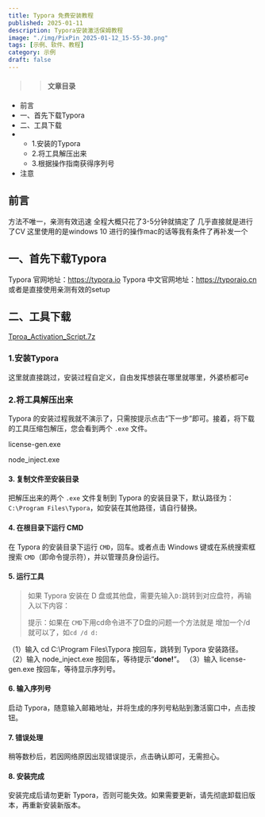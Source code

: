 ```yaml
---
title: Typora 免费安装教程
published: 2025-01-11
description: Typora安装激活保姆教程
image: "./img/PixPin_2025-01-12_15-55-30.png"
tags: [示例、软件、教程]
category: 示例
draft: false
---
```


> > #### 文章目录

- 前言
- 一、首先下载Typora
- 二、工具下载
- - 1.安装的Typora
  - 2.将工具解压出来
  - 3.根据操作指南获得序列号
- 注意

## 前言

方法不唯一，亲测有效迅速
全程大概只花了3-5分钟就搞定了
几乎直接就是进行了CV
这里使用的是windows 10 进行的操作mac的话等我有条件了再补发一个

## 一、首先下载Typora

Typora 官网地址：https://typora.io
Typora 中文官网地址：https://typoraio.cn
或者是直接使用亲测有效的setup

## 二、工具下载

[Tproa_Activation_Script.7z](https://pilipiala.lanzouw.com/icIaV2kpdj1g)

### 1.安装Typora

这里就直接跳过，安装过程自定义，自由发挥想装在哪里就哪里，外婆桥都可e

### 2.将工具解压出来

Typora 的安装过程我就不演示了，只需按提示点击“下一步”即可。接着，将下载的工具压缩包解压，您会看到两个 `.exe` 文件。

license-gen.exe

node_inject.exe

#### 3. 复制文件至安装目录

把解压出来的两个 `.exe` 文件复制到 Typora 的安装目录下，默认路径为：`C:\Program Files\Typora`，如安装在其他路径，请自行替换。

#### 4. 在根目录下运行 CMD

在 Typora 的安装目录下运行  `CMD`，回车。或者点击 Windows 键或在系统搜索框搜索 `CMD`（即命令提示符），并以管理员身份运行。

#### 5. 运行工具

> 如果 Typora 安装在 D 盘或其他盘，需要先输入`D:`跳转到对应盘符，再输入以下内容：
>
> 提示：如果在 `CMD`下用cd命令进不了D盘的问题一个方法就是 增加一个/d 就可以了，如`cd /d d:`

（1）输入 cd C:\Program Files\Typora 按回车，跳转到 Typora 安装路径。
（2）输入 node_inject.exe 按回车，等待提示“**done!**”。
（3）输入 license-gen.exe 按回车，等待显示序列号。

#### 6. 输入序列号

启动 Typora，随意输入邮箱地址，并将生成的序列号粘贴到激活窗口中，点击按钮。

#### 7. 错误处理

稍等数秒后，若因网络原因出现错误提示，点击确认即可，无需担心。

#### 8. 安装完成

安装完成后请勿更新 Typora，否则可能失效。如果需要更新，请先彻底卸载旧版本，再重新安装新版本。